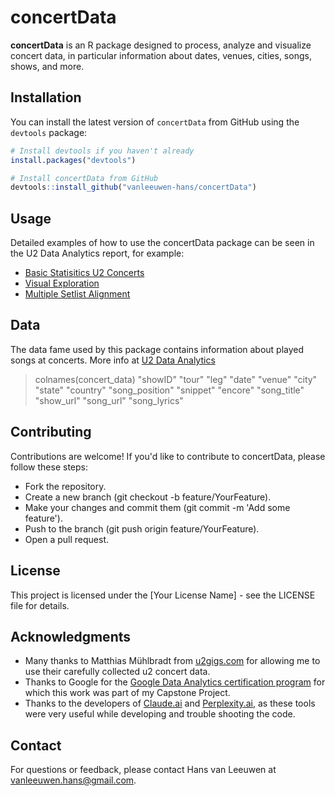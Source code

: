 # concertData

**concertData** is an R package designed to process, analyze and visualize concert data, in particular information about dates, venues, cities, songs, shows, and more.

## Installation

You can install the latest version of `concertData` from GitHub using the `devtools` package:

```R
# Install devtools if you haven't already
install.packages("devtools")

# Install concertData from GitHub
devtools::install_github("vanleeuwen-hans/concertData")
```

## Usage
Detailed examples of how to use the concertData package can be seen in the U2 Data Analytics report, for example:
- [Basic Statisitics U2 Concerts](https://vanleeuwen-hans.github.io/u2_data_analytics/basic-stats-u2-concerts.html)
- [Visual Exploration](https://vanleeuwen-hans.github.io/u2_data_analytics/visual-exploration-of-the-data.html)
- [Multiple Setlist Alignment](https://vanleeuwen-hans.github.io/u2_data_analytics/multiple-setlist-alignment.html)

## Data
The data fame used by this package contains information about played songs at concerts. More info at [U2 Data Analytics](https://vanleeuwen-hans.github.io/u2_data_analytics/prepare-the-data.html#data-structure)

> colnames(concert_data)
"showID"        "tour"          "leg"           "date"          "venue"         "city"          "state"         "country"       "song_position"
"snippet"       "encore"        "song_title"    "show_url"      "song_url"      "song_lyrics"  

## Contributing
Contributions are welcome! If you'd like to contribute to concertData, please follow these steps:
- Fork the repository.
- Create a new branch (git checkout -b feature/YourFeature).
- Make your changes and commit them (git commit -m 'Add some feature').
- Push to the branch (git push origin feature/YourFeature).
- Open a pull request.

## License
This project is licensed under the [Your License Name] - see the LICENSE file for details.

## Acknowledgments
- Many thanks to Matthias Mühlbradt from [u2gigs.com](https://www.u2gigs.com/) for allowing me to use their carefully collected u2 concert data.
- Thanks to Google for the [Google Data Analytics certification program](https://www.coursera.org/professional-certificates/google-data-analytics) for which this work was part of my Capstone Project.
- Thanks to the developers of [Claude.ai](https://claude.ai/) and [Perplexity.ai](https://www.perplexity.ai/), as these tools were very useful while developing and trouble shooting the code.

## Contact
For questions or feedback, please contact Hans van Leeuwen at vanleeuwen.hans@gmail.com.
